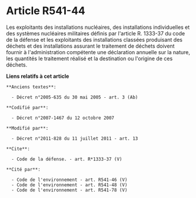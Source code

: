 # Article R541-44

Les exploitants des installations nucléaires, des installations individuelles et des systèmes nucléaires militaires définis
par l'article R. 1333-37 du code de la défense et les exploitants des installations classées produisant des déchets et des
installations assurant le traitement de déchets doivent fournir à l'administration compétente une déclaration annuelle sur la
nature, les quantités le traitement réalisé et la destination ou l'origine de ces déchets.

**Liens relatifs à cet article**

	**Anciens textes**:

	  - Décret n°2005-635 du 30 mai 2005 - art. 3 (Ab)

	**Codifié par**:

	  - Décret n°2007-1467 du 12 octobre 2007

	**Modifié par**:

	  - Décret n°2011-828 du 11 juillet 2011 - art. 13

	**Cite**:

	  - Code de la défense. - art. R*1333-37 (V)

	**Cité par**:

	  - Code de l'environnement - art. R541-46 (V)
	  - Code de l'environnement - art. R541-48 (V)
	  - Code de l'environnement - art. R541-78 (V)
